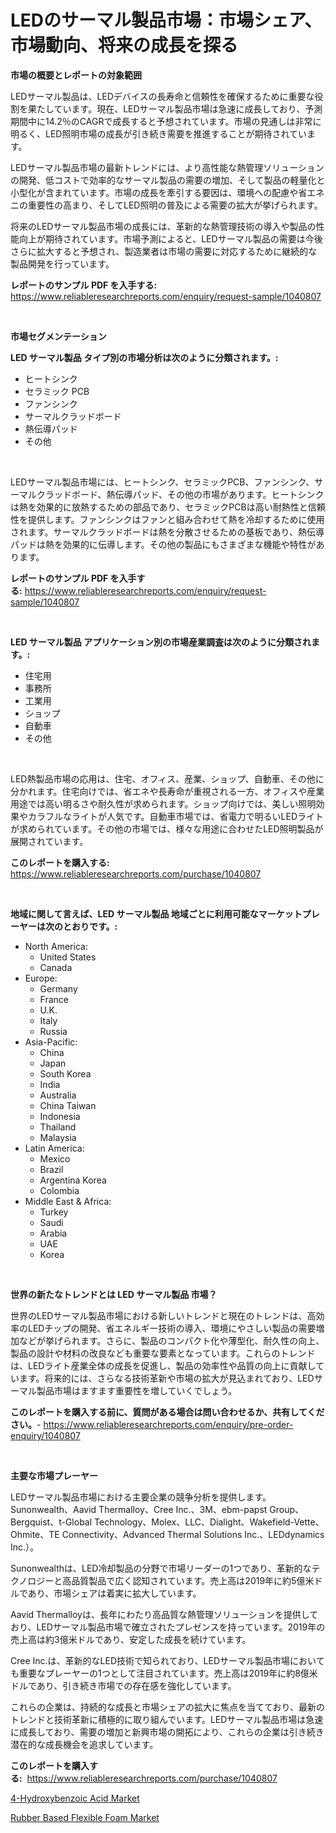 <p><h1>LEDのサーマル製品市場：市場シェア、市場動向、将来の成長を探る</h1></p><p><strong>市場の概要とレポートの対象範囲</strong></p>
<p><p>LEDサーマル製品は、LEDデバイスの長寿命と信頼性を確保するために重要な役割を果たしています。現在、LEDサーマル製品市場は急速に成長しており、予測期間中に14.2％のCAGRで成長すると予想されています。市場の見通しは非常に明るく、LED照明市場の成長が引き続き需要を推進することが期待されています。</p><p>LEDサーマル製品市場の最新トレンドには、より高性能な熱管理ソリューションの開発、低コストで効率的なサーマル製品の需要の増加、そして製品の軽量化と小型化が含まれています。市場の成長を牽引する要因は、環境への配慮や省エネニの重要性の高まり、そしてLED照明の普及による需要の拡大が挙げられます。</p><p>将来のLEDサーマル製品市場の成長には、革新的な熱管理技術の導入や製品の性能向上が期待されています。市場予測によると、LEDサーマル製品の需要は今後さらに拡大すると予想され、製造業者は市場の需要に対応するために継続的な製品開発を行っています。</p></p>
<p><strong>レポートのサンプル PDF を入手する:</strong> <a href="https://www.reliableresearchreports.com/enquiry/request-sample/1040807">https://www.reliableresearchreports.com/enquiry/request-sample/1040807</a></p>
<p>&nbsp;</p>
<p><strong>市場セグメンテーション</strong></p>
<p><strong>LED サーマル製品 タイプ別の市場分析は次のように分類されます。:</strong></p>
<p><ul><li>ヒートシンク</li><li>セラミック PCB</li><li>ファンシンク</li><li>サーマルクラッドボード</li><li>熱伝導パッド</li><li>その他</li></ul></p>
<p>&nbsp;</p>
<p><p>LEDサーマル製品市場には、ヒートシンク、セラミックPCB、ファンシンク、サーマルクラッドボード、熱伝導パッド、その他の市場があります。ヒートシンクは熱を効果的に放熱するための部品であり、セラミックPCBは高い耐熱性と信頼性を提供します。ファンシンクはファンと組み合わせて熱を冷却するために使用されます。サーマルクラッドボードは熱を分散させるための基板であり、熱伝導パッドは熱を効果的に伝導します。その他の製品にもさまざまな機能や特性があります。</p></p>
<p><strong>レポートのサンプル PDF を入手する:</strong>&nbsp;<a href="https://www.reliableresearchreports.com/enquiry/request-sample/1040807">https://www.reliableresearchreports.com/enquiry/request-sample/1040807</a></p>
<p>&nbsp;</p>
<p><strong> LED サーマル製品 アプリケーション別の市場産業調査は次のように分類されます。:</strong></p>
<p><ul><li>住宅用</li><li>事務所</li><li>工業用</li><li>ショップ</li><li>自動車</li><li>その他</li></ul></p>
<p>&nbsp;</p>
<p><p>LED熱製品市場の応用は、住宅、オフィス、産業、ショップ、自動車、その他に分かれます。住宅向けでは、省エネや長寿命が重視される一方、オフィスや産業用途では高い明るさや耐久性が求められます。ショップ向けでは、美しい照明効果やカラフルなライトが人気です。自動車市場では、省電力で明るいLEDライトが求められています。その他の市場では、様々な用途に合わせたLED照明製品が展開されています。</p></p>
<p><strong>このレポートを購入する:</strong>&nbsp; <a href="https://www.reliableresearchreports.com/purchase/1040807">https://www.reliableresearchreports.com/purchase/1040807</a></p>
<p>&nbsp;</p>
<p><strong>地域に関して言えば、LED サーマル製品 地域ごとに利用可能なマーケットプレーヤーは次のとおりです。:</strong></p>
<p><ul>
    <li>
        North America:
        <ul>
            <li>United States</li>
            <li>Canada</li>
        </ul>
    </li>
    <li>
        Europe:
        <ul>
            <li>Germany</li>
            <li>France</li>
            <li>U.K.</li>
            <li>Italy</li>
            <li>Russia</li>
        </ul>
    </li>
    <li>
        Asia-Pacific:
        <ul>
            <li>China</li>
            <li>Japan</li>
            <li>South Korea</li>
            <li>India</li>
            <li>Australia</li>
            <li>China Taiwan</li>
            <li>Indonesia</li>
            <li>Thailand</li>
            <li>Malaysia</li>
        </ul>
    </li>
    <li>
        Latin America:
        <ul>
            <li>Mexico</li>
            <li>Brazil</li>
            <li>Argentina Korea</li>
            <li>Colombia</li>
        </ul>
    </li>
    <li>
        Middle East & Africa:
        <ul>
            <li>Turkey</li>
            <li>Saudi</li>
            <li>Arabia</li>
            <li>UAE</li>
            <li>Korea</li>
        </ul>
    </li>
    </ul></p>
<p>&nbsp;</p>
<p><strong>世界の新たなトレンドとは LED サーマル製品 市場？</strong></p>
<p><p>世界のLEDサーマル製品市場における新しいトレンドと現在のトレンドは、高効率のLEDチップの開発、省エネルギー技術の導入、環境にやさしい製品の需要増加などが挙げられます。さらに、製品のコンパクト化や薄型化、耐久性の向上、製品の設計や材料の改良なども重要な要素となっています。これらのトレンドは、LEDライト産業全体の成長を促進し、製品の効率性や品質の向上に貢献しています。将来的には、さらなる技術革新や市場の拡大が見込まれており、LEDサーマル製品市場はますます重要性を増していくでしょう。</p></p>
<p><strong>このレポートを購入する前に、質問がある場合は問い合わせるか、共有してください。</strong>- <a href="https://www.reliableresearchreports.com/enquiry/pre-order-enquiry/1040807">https://www.reliableresearchreports.com/enquiry/pre-order-enquiry/1040807</a></p>
<p>&nbsp;</p>
<p><strong>主要な市場プレーヤー</strong></p>
<p><p>LEDサーマル製品市場における主要企業の競争分析を提供します。Sunonwealth、Aavid Thermalloy、Cree Inc.、3M、ebm-papst Group、Bergquist、t-Global Technology、Molex、LLC、Dialight、Wakefield-Vette、Ohmite、TE Connectivity、Advanced Thermal Solutions Inc.、LEDdynamics Inc.）。</p><p>Sunonwealthは、LED冷却製品の分野で市場リーダーの1つであり、革新的なテクノロジーと高品質製品で広く認知されています。売上高は2019年に約5億米ドルであり、市場シェアは着実に拡大しています。</p><p>Aavid Thermalloyは、長年にわたり高品質な熱管理ソリューションを提供しており、LEDサーマル製品市場で確立されたプレゼンスを持っています。2019年の売上高は約3億米ドルであり、安定した成長を続けています。</p><p>Cree Inc.は、革新的なLED技術で知られており、LEDサーマル製品市場においても重要なプレーヤーの1つとして注目されています。売上高は2019年に約8億米ドルであり、引き続き市場での存在感を強化しています。</p><p>これらの企業は、持続的な成長と市場シェアの拡大に焦点を当てており、最新のトレンドと技術革新に積極的に取り組んでいます。LEDサーマル製品市場は急速に成長しており、需要の増加と新興市場の開拓により、これらの企業は引き続き潜在的な成長機会を追求しています。</p></p>
<p><strong>このレポートを購入する:</strong>&nbsp;&nbsp;<a href="https://www.reliableresearchreports.com/purchase/1040807">https://www.reliableresearchreports.com/purchase/1040807</a></p>
<p><p><a href="https://github.com/Hazelklievgspy6vdcsmu106w/Market-Research-Report-List-1/blob/main/4-hydroxybenzoic-acid-market.md">4-Hydroxybenzoic Acid Market</a></p><p><a href="https://github.com/lubmix/Market-Research-Report-List-1/blob/main/rubber-based-flexible-foam-market.md">Rubber Based Flexible Foam Market</a></p></p>